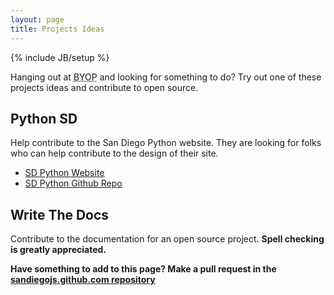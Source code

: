 ```yaml
---
layout: page
title: Projects Ideas
---
```


{% include JB/setup %}

Hanging out at <abbr title="Bring Your Own Project">BYOP</abbr> and looking for something to do? Try out one of these projects ideas and contribute to open source.


## Python SD

Help contribute to the San Diego Python website. They are looking for folks who can help contribute to the design of their site.

- [SD Python Website](http://pythonsd.org/)
- [SD Python Github Repo](https://github.com/pythonsd/pythonsd.org)


## Write The Docs

Contribute to the documentation for an open source project. __Spell checking is greatly appreciated.__

__Have something to add to this page? Make a pull request in the [sandiegojs.github.com repository](https://github.com/sandiegojs/sandiegojs.github.com)__